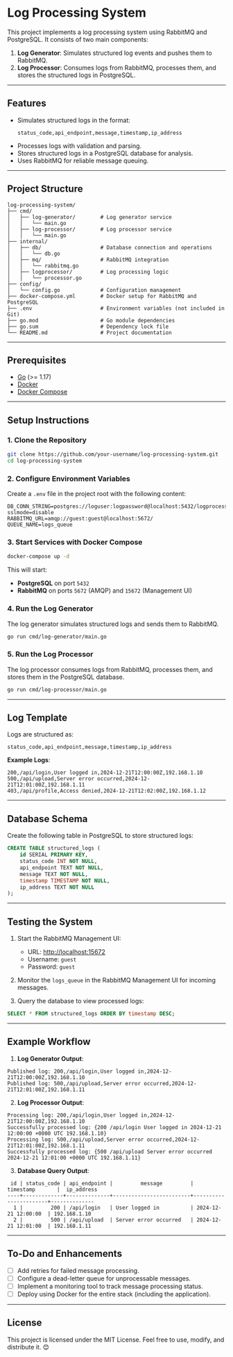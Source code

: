 # Log Processing System

This project implements a log processing system using RabbitMQ and PostgreSQL. It consists of two main components:
1. **Log Generator**: Simulates structured log events and pushes them to RabbitMQ.
2. **Log Processor**: Consumes logs from RabbitMQ, processes them, and stores the structured logs in PostgreSQL.

---

## Features
- Simulates structured logs in the format:
  ```
  status_code,api_endpoint,message,timestamp,ip_address
  ```
- Processes logs with validation and parsing.
- Stores structured logs in a PostgreSQL database for analysis.
- Uses RabbitMQ for reliable message queuing.

---

## Project Structure

```
log-processing-system/
├── cmd/
│   ├── log-generator/        # Log generator service
│   │   └── main.go
│   ├── log-processor/        # Log processor service
│   │   └── main.go
├── internal/
│   ├── db/                   # Database connection and operations
│   │   └── db.go
│   ├── mq/                   # RabbitMQ integration
│   │   └── rabbitmq.go
│   ├── logprocessor/         # Log processing logic
│   │   └── processor.go
├── config/
│   └── config.go             # Configuration management
├── docker-compose.yml        # Docker setup for RabbitMQ and PostgreSQL
├── .env                      # Environment variables (not included in Git)
├── go.mod                    # Go module dependencies
├── go.sum                    # Dependency lock file
└── README.md                 # Project documentation
```

---

## Prerequisites
- [Go](https://go.dev/) (>= 1.17)
- [Docker](https://www.docker.com/)
- [Docker Compose](https://docs.docker.com/compose/)

---

## Setup Instructions

### 1. Clone the Repository
```bash
git clone https://github.com/your-username/log-processing-system.git
cd log-processing-system
```

### 2. Configure Environment Variables
Create a `.env` file in the project root with the following content:
```env
DB_CONN_STRING=postgres://loguser:logpassword@localhost:5432/logprocessor?sslmode=disable
RABBITMQ_URL=amqp://guest:guest@localhost:5672/
QUEUE_NAME=logs_queue
```

### 3. Start Services with Docker Compose
```bash
docker-compose up -d
```

This will start:
- **PostgreSQL** on port `5432`
- **RabbitMQ** on ports `5672` (AMQP) and `15672` (Management UI)

### 4. Run the Log Generator
The log generator simulates structured logs and sends them to RabbitMQ.
```bash
go run cmd/log-generator/main.go
```

### 5. Run the Log Processor
The log processor consumes logs from RabbitMQ, processes them, and stores them in the PostgreSQL database.
```bash
go run cmd/log-processor/main.go
```

---

## Log Template

Logs are structured as:
```
status_code,api_endpoint,message,timestamp,ip_address
```

**Example Logs**:
```
200,/api/login,User logged in,2024-12-21T12:00:00Z,192.168.1.10
500,/api/upload,Server error occurred,2024-12-21T12:01:00Z,192.168.1.11
403,/api/profile,Access denied,2024-12-21T12:02:00Z,192.168.1.12
```

---

## Database Schema

Create the following table in PostgreSQL to store structured logs:

```sql
CREATE TABLE structured_logs (
    id SERIAL PRIMARY KEY,
    status_code INT NOT NULL,
    api_endpoint TEXT NOT NULL,
    message TEXT NOT NULL,
    timestamp TIMESTAMP NOT NULL,
    ip_address TEXT NOT NULL
);
```

---

## Testing the System

1. Start the RabbitMQ Management UI:
   - URL: [http://localhost:15672](http://localhost:15672)
   - Username: `guest`
   - Password: `guest`

2. Monitor the `logs_queue` in the RabbitMQ Management UI for incoming messages.

3. Query the database to view processed logs:
```sql
SELECT * FROM structured_logs ORDER BY timestamp DESC;
```

---

## Example Workflow

1. **Log Generator Output**:
```
Published log: 200,/api/login,User logged in,2024-12-21T12:00:00Z,192.168.1.10
Published log: 500,/api/upload,Server error occurred,2024-12-21T12:01:00Z,192.168.1.11
```

2. **Log Processor Output**:
```
Processing log: 200,/api/login,User logged in,2024-12-21T12:00:00Z,192.168.1.10
Successfully processed log: {200 /api/login User logged in 2024-12-21 12:00:00 +0000 UTC 192.168.1.10}
Processing log: 500,/api/upload,Server error occurred,2024-12-21T12:01:00Z,192.168.1.11
Successfully processed log: {500 /api/upload Server error occurred 2024-12-21 12:01:00 +0000 UTC 192.168.1.11}
```

3. **Database Query Output**:
```text
 id | status_code | api_endpoint |         message         |       timestamp       |  ip_address  
----+-------------+--------------+-------------------------+-----------------------+--------------
  1 |         200 | /api/login   | User logged in          | 2024-12-21 12:00:00  | 192.168.1.10
  2 |         500 | /api/upload  | Server error occurred   | 2024-12-21 12:01:00  | 192.168.1.11
```

---

## To-Do and Enhancements

- [ ] Add retries for failed message processing.
- [ ] Configure a dead-letter queue for unprocessable messages.
- [ ] Implement a monitoring tool to track message processing status.
- [ ] Deploy using Docker for the entire stack (including the application).

---

## License
This project is licensed under the MIT License. Feel free to use, modify, and distribute it. 😊
